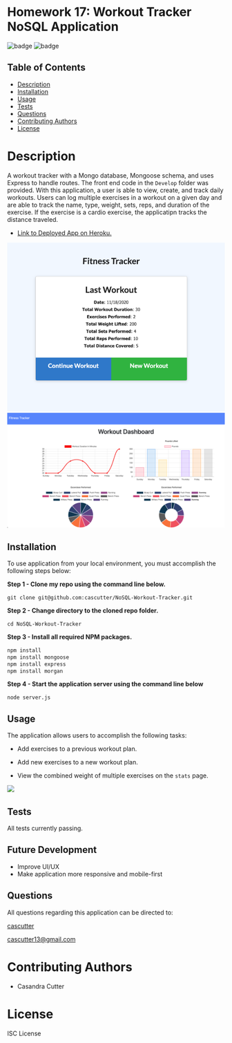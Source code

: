 # Homework 17: Workout Tracker NoSQL Application

![badge](https://img.shields.io/badge/license-ISC-orange)
![badge](https://img.shields.io/badge/build-passing-brightgreen)

## Table of Contents
* [Description](#description)
* [Installation](#installation)
* [Usage](#usage)
* [Tests](#test)
* [Questions](#questions)
* [Contributing Authors](#contributors)
* [License](#license)

# Description
A workout tracker with a Mongo database, Mongoose schema, and uses Express to handle routes. The front end code in the `Develop` folder was provided. With this application, a user is able to view, create, and track daily workouts. Users can log multiple exercises in a workout on a given day and are able to track the name, type, weight, sets, reps, and duration of the exercise. If the exercise is a cardio exercise, the applicatipn tracks the distance traveled.

* <a href="https://stark-anchorage-81264.herokuapp.com/">Link to Deployed App on Heroku.</a>

<img src="public/images/fitnesstracker.png">
<img src="public/images/dashboard.png">
    
## Installation
To use application from your local environment, you must accomplish the following steps below:

**Step 1 - Clone my repo using the command line below.**
```
git clone git@github.com:cascutter/NoSQL-Workout-Tracker.git
```
**Step 2 - Change directory to the cloned repo folder.**
```
cd NoSQL-Workout-Tracker
```
**Step 3 - Install all required NPM packages.**
```
npm install
npm install mongoose
npm install express
npm install morgan
```
**Step 4 - Start the application server using the command line below**
```
node server.js
```
    
## Usage
The application allows users to accomplish the following tasks:
* Add exercises to a previous workout plan.

* Add new exercises to a new workout plan.

* View the combined weight of multiple exercises on the `stats` page.

<img src="https://media.giphy.com/media/HyfHRPDYESaiUKSno1/giphy.gif">
          
## Tests
All tests currently passing.

## Future Development
* Improve UI/UX
* Make application more responsive and mobile-first
            
## Questions
All questions regarding this application can be directed to: 
 
<a href="https://github.com/cascutter">cascutter</a> 

<a href="mailto:cascutter13@gmail.com">cascutter13@gmail.com</a>
    
# Contributing Authors
* Casandra Cutter 
    
# License
ISC License